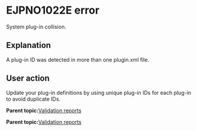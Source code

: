 # EJPNO1022E error

System plug-in collision.

## Explanation

A plug-in ID was detected in more than one plugin.xml file.

## User action

Update your plug-in definitions by using unique plug-in IDs for each plug-in to avoid duplicate IDs.

**Parent topic:**[Validation reports](../dev-theme/themopt_an_val_reports.md)

**Parent topic:**[Validation reports](../dev-theme/themopt_an_val_reports.md)


